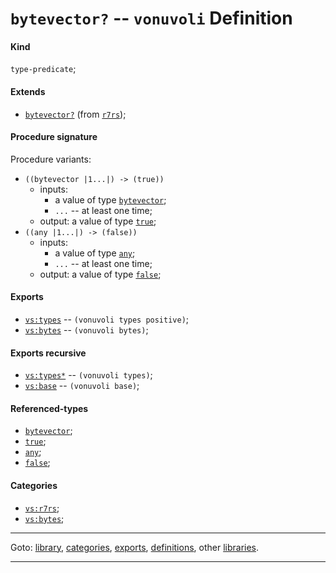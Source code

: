 

<a id='definition__vonuvoli__bytevector_3f'></a>

# `bytevector?` -- `vonuvoli` Definition


<a id='definition__vonuvoli__bytevector_3f__kind'></a>

#### Kind

`type-predicate`;


<a id='definition__vonuvoli__bytevector_3f__extends'></a>

#### Extends

 * [`bytevector?`](../../r7rs/definitions/bytevector_3f.md#definition__r7rs__bytevector_3f) (from [`r7rs`](../../r7rs/_index.md#library__r7rs));


<a id='definition__vonuvoli__bytevector_3f__procedure-signature'></a>

#### Procedure signature

Procedure variants:
 * `((bytevector |1...|) -> (true))`
   * inputs:
     * a value of type [`bytevector`](../../r7rs/types/bytevector.md#type__r7rs__bytevector);
     * `...` -- at least one time;
   * output: a value of type [`true`](../../r7rs/types/true.md#type__r7rs__true);
 * `((any |1...|) -> (false))`
   * inputs:
     * a value of type [`any`](../../r7rs/types/any.md#type__r7rs__any);
     * `...` -- at least one time;
   * output: a value of type [`false`](../../r7rs/types/false.md#type__r7rs__false);


<a id='definition__vonuvoli__bytevector_3f__exports'></a>

#### Exports

 * [`vs:types`](../../vonuvoli/exports/vs_3a_types.md#export__vonuvoli__vs_3a_types) -- `(vonuvoli types positive)`;
 * [`vs:bytes`](../../vonuvoli/exports/vs_3a_bytes.md#export__vonuvoli__vs_3a_bytes) -- `(vonuvoli bytes)`;


<a id='definition__vonuvoli__bytevector_3f__exports-recursive'></a>

#### Exports recursive

 * [`vs:types*`](../../vonuvoli/exports/vs_3a_types_2a.md#export__vonuvoli__vs_3a_types_2a) -- `(vonuvoli types)`;
 * [`vs:base`](../../vonuvoli/exports/vs_3a_base.md#export__vonuvoli__vs_3a_base) -- `(vonuvoli base)`;


<a id='definition__vonuvoli__bytevector_3f__referenced-types'></a>

#### Referenced-types

 * [`bytevector`](../../r7rs/types/bytevector.md#type__r7rs__bytevector);
 * [`true`](../../r7rs/types/true.md#type__r7rs__true);
 * [`any`](../../r7rs/types/any.md#type__r7rs__any);
 * [`false`](../../r7rs/types/false.md#type__r7rs__false);


<a id='definition__vonuvoli__bytevector_3f__categories'></a>

#### Categories

 * [`vs:r7rs`](../../vonuvoli/categories/vs_3a_r7rs.md#category__vonuvoli__vs_3a_r7rs);
 * [`vs:bytes`](../../vonuvoli/categories/vs_3a_bytes.md#category__vonuvoli__vs_3a_bytes);

----

Goto: [library](../../vonuvoli/_index.md#library__vonuvoli), [categories](../../vonuvoli/categories/_index.md#toc__vonuvoli__categories), [exports](../../vonuvoli/exports/_index.md#toc__vonuvoli__exports), [definitions](../../vonuvoli/definitions/_index.md#toc__vonuvoli__definitions), other [libraries](../../_libraries.md#toc__libraries).

----

